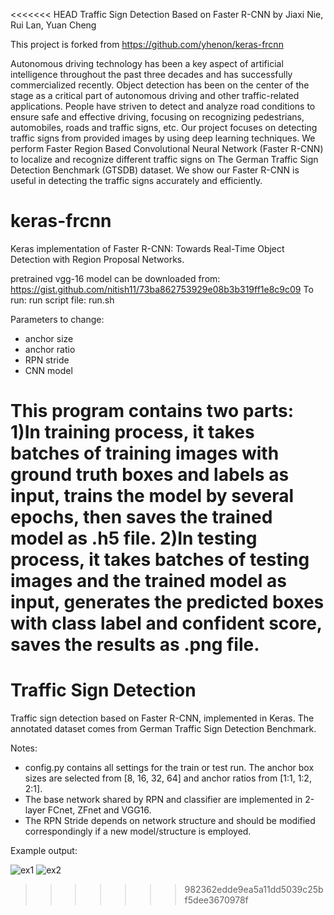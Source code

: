 <<<<<<< HEAD
Traffic Sign Detection Based on Faster R-CNN
by Jiaxi Nie, Rui Lan, Yuan Cheng 

This project is forked from https://github.com/yhenon/keras-frcnn

Autonomous driving technology has been a key aspect of artificial intelligence throughout the past three decades and has successfully commercialized recently. Object detection has been on the center of the stage as a critical part of autonomous driving and other traffic-related applications. People have striven to detect and analyze road conditions to ensure safe and effective driving, focusing on recognizing pedestrians, automobiles, roads and traffic signs, etc. Our project focuses on detecting traffic signs from provided images by using deep learning techniques. We perform Faster Region Based Convolutional Neural Network (Faster R-CNN) to localize and recognize different traffic signs on The German Traffic Sign Detection Benchmark (GTSDB) dataset. We show our Faster R-CNN is useful in detecting the traffic signs accurately and efficiently. 

# keras-frcnn
Keras implementation of Faster R-CNN: Towards Real-Time Object Detection with Region Proposal Networks.

pretrained vgg-16 model can be downloaded from: https://gist.github.com/nitish11/73ba862753929e08b3b319ff1e8c9c09
To run:
run script file: run.sh

Parameters to change:
- anchor size
- anchor ratio
- RPN stride
- CNN model

This program contains two parts: 
1)In training process, it takes batches of training images with ground truth boxes and labels as input, trains the model by several epochs, then saves the trained model as .h5 file. 
2)In testing process, it takes batches of testing images and the trained model as input, generates the predicted boxes with class label and confident score, saves the results as .png file.  
=======
# Traffic Sign Detection
Traffic sign detection based on Faster R-CNN, implemented in Keras. The annotated dataset comes from German Traffic Sign Detection Benchmark.

Notes:
- config.py contains all settings for the train or test run. The anchor box sizes are selected from [8, 16, 32, 64] and anchor ratios from [1:1, 1:2, 2:1].
- The base network shared by RPN and classifier are implemented in 2-layer FCnet, ZFnet and VGG16.
- The RPN Stride depends on network structure and should be modified correspondingly if a new model/structure is employed.

Example output:

![ex1](https://imgur.com/vkH58TY.png)
![ex2](https://imgur.com/y1cYou4.png)
>>>>>>> 982362edde9ea5a11dd5039c25bf5dee3670978f


